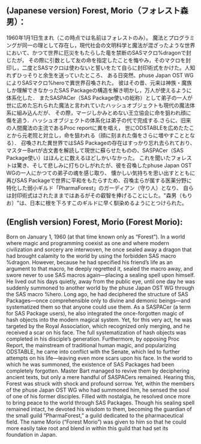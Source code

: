 ## (Japanese version) Forest, Morio（フォレスト森男）：
1960年1月1日生まれ（この時点では名前はフォレストのみ）。
魔法とプログラミングが同一の理として存在し，現代社会の文明科学と魔法が混ざったような世界において、かつて世界に厄災をもたらした竜を禁断のSASマクロ%dragonで封じたが，
その際に引数として友の命を指定したことを悔やみ，そのマクロを封印し，二度とSASマクロは使わないと誓いをたて自らに封印術式をかけた。人知れずひっそりと余生を送っていたところ、
ある日突然、phuse Japan OST WGによりSASマクロ%heroで異世界召喚された。
彼はその昔、元来は神族・魔族しか理解できなかったSAS Packageの構造を解き明かし，万人が使えるように体系化した．
またSASPACer（SAS Package使いの総称）として弟子の一人が世に広めた忘れられた魔法と言われていたハッシュオブジェクトも現代の魔法体系に組み込んだが、
その際，マージしかみとめない王立協会に命を狙われ顔に傷を追う．ハッシュオブジェクトの体系化は弟子の代で完成する.さらに、旧来の人間魔法の主流であるProc reportに異を唱え，
世にODSTABLEを広めたたことから元老院と対立し，命を狙われる（顔に刻まれた傷をさらに増やすこととなる）．
召喚された異世界ではSAS Packageの存在はすっかり忘れ去られており、マスターBartが古文書を解読して現世に蘇らせたものの、SASPACer（SAS Package使い）はほんとに数えるほどしかいなかった。
これを聞いたフォレストは驚き、そして悲しみに打ちひしがれたが、彼を召喚したphuse Japan OST WGの一人にかつての弟子の魂を感じ取り、
懐かしい気持ちを思い出すとともに再びSAS Packageで世界に平和をもたらすため、召喚主らが属する医薬分野に特化した弱小ギルド「PharmaForest」のガーディアン（守り人）となり、
自らは封印術式はされたままではあるがその叡智を捧げることにした。"森男（もりお）"は、日本に根を下ろすこのギルドに早く馴染めるようにとつけられた。　

## (English version) Forest, Morio (Forest Morio):
Born on January 1, 1960 (at that time known only as “Forest”).
In a world where magic and programming coexist as one and where modern civilization and sorcery are interwoven, he once sealed away a dragon that had brought calamity to the world by using the forbidden SAS macro %dragon. However, because he had specified his friend’s life as an argument to that macro, he deeply regretted it, sealed the macro away, and swore never to use SAS macros again—placing a sealing spell upon himself.
He lived out his days quietly, away from the public eye, until one day he was suddenly summoned to another world by the phuse Japan OST WG through the SAS macro %hero.
Long ago, he had deciphered the structure of SAS Packages—once comprehensible only to divine and demonic beings—and systematized them so that anyone could use them. As a SASPACer (a term for SAS Package users), he also integrated the once-forgotten magic of hash objects into the modern magical system. Yet, for this very act, he was targeted by the Royal Association, which recognized only merging, and he received a scar on his face. The full systematization of hash objects was completed in his disciple’s generation.
Furthermore, by opposing Proc Report, the mainstream of traditional human magic, and popularizing ODSTABLE, he came into conflict with the Senate, which led to further attempts on his life—leaving even more scars upon his face.
In the world to which he was summoned, the existence of SAS Packages had been completely forgotten. Master Bart managed to revive them by deciphering ancient texts, but only a mere handful of SASPACers remained.
Hearing this, Forest was struck with shock and profound sorrow. Yet, within the members of the phuse Japan OST WG who had summoned him, he sensed the soul of one of his former disciples. Filled with nostalgia, he resolved once more to bring peace to the world through SAS Packages. Though his sealing spell remained intact, he devoted his wisdom to them, becoming the guardian of the small guild “PharmaForest,” a guild dedicated to the pharmaceutical field.
The name Morio (“Forest Morio”) was given to him so that he could more easily take root and blend in within this guild that had set its foundation in Japan.

